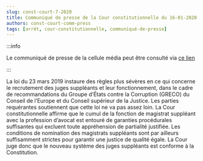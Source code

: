 ```yaml
---   
slug: const-court-7-2020
title: Communiqué de presse de la Cour constitutionnelle du 16-01-2020
authors: const-court-comm-press
tags: [arrêt, cour-constitutionnelle, communiqué-de-presse]
---
```


:::info

Le communiqué de presse de la cellule média peut être consulté via [ce lien](https://www.const-court.be/public/f/2020/2020-007f-info.pdf) 

:::

La loi du 23 mars 2019 instaure des règles plus sévères en ce qui concerne le recrutement des juges suppléants et leur fonctionnement, dans le cadre de recommandations du Groupe d’États contre la Corruption (GRECO) du Conseil de l’Europe et du Conseil supérieur de la Justice. Les parties requérantes soutiennent que cette loi ne va pas assez loin.La Cour constitutionnelle affirme que le cumul de la fonction de magistrat suppléant avec la profession d’avocat est entouré de garanties procédurales suffisantes qui excluent toute appréhension de partialité justifiée. Les conditions de nomination des magistrats suppléants sont par ailleurs suffisamment strictes pour garantir une justice de qualité égale. La Cour juge donc que le nouveau système des juges suppléants est conforme à la Constitution.
